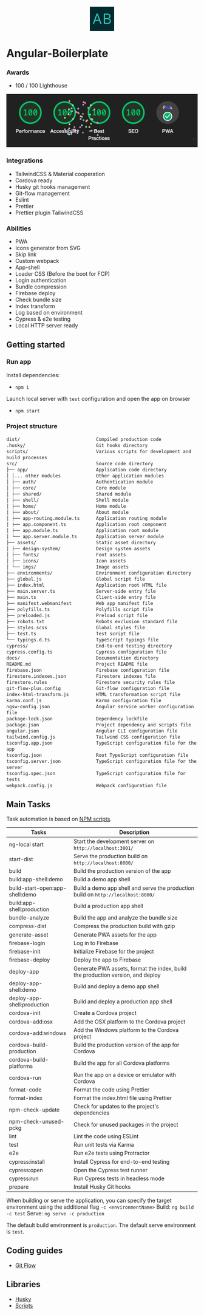 <p align="center">
<img src="src/assets/imgs/logo.svg" width="64" alt="Logo" />
</p>

# Angular-Boilerplate


### Awards
- 100 / 100 Lighthouse

![img.png](src/assets/imgs/README/lighthouse-100.png)

### Integrations 
- TailwindCSS & Material cooperation
- Cordova ready
- Husky git hooks management
- Git-flow management
- Eslint
- Prettier
- Prettier plugin TailwindCSS

### Abilities
- PWA
- Icons generator from SVG
- Skip link
- Custom webpack
- App-shell
- Loader CSS (Before the boot for FCP)
- Login authentication
- Bundle compression
- Firebase deploy
- Check bundle size
- Index transform
- Log based on environment
- Cypress & e2e testing
- Local HTTP server ready

## Getting started


### Run app
Install dependencies:
- `npm i`

Launch local server with `test` configuration and open the app on browser
- `npm start`

### Project structure
```
dist/                            Compiled production code
.husky/                          Git hooks directory
scripts/                         Various scripts for development and build processes
src/                             Source code directory
├── app/                         Application code directory
│ │... other modules             Other application modules
│ ├── auth/                      Authentication module
│ ├── core/                      Core module
│ ├── shared/                    Shared module
│ ├── shell/                     Shell module
│ ├── home/                      Home module
│ ├── about/                     About module
│ ├── app-routing.module.ts      Application routing module
│ ├── app.component.ts           Application root component
│ ├── app.module.ts              Application root module
│ └── app.server.module.ts       Application server module
├── assets/                      Static asset directory
│ ├── design-system/             Design system assets
│ ├── fonts/                     Font assets
│ ├── icons/                     Icon assets
│ └── imgs/                      Image assets
├── environments/                Environment configuration directory
├── global.js                    Global script file
├── index.html                   Application root HTML file
├── main.server.ts               Server-side entry file
├── main.ts                      Client-side entry file
├── manifest.webmanifest         Web app manifest file
├── polyfills.ts                 Polyfills script file
├── preloaded.js                 Preload script file
├── robots.txt                   Robots exclusion standard file
├── styles.scss                  Global styles file
├── test.ts                      Test script file
└── typings.d.ts                 TypeScript typings file
cypress/                         End-to-end testing directory
cypress.config.ts                Cypress configuration file
docs/                            Documentation directory
README.md                        Project README file
firebase.json                    Firebase configuration file
firestore.indexes.json           Firestore indexes file
firestore.rules                  Firestore security rules file
git-flow-plus.config             Git-flow configuration file
index-html-transform.js          HTML transformation script file
karma.conf.js                    Karma configuration file
ngsw-config.json                 Angular service worker configuration file
package-lock.json                Dependency lockfile
package.json                     Project dependency and scripts file
angular.json                     Angular CLI configuration file
tailwind.config.js               Tailwind CSS configuration file
tsconfig.app.json                TypeScript configuration file for the app
tsconfig.json                    Root TypeScript configuration file
tsconfig.server.json             TypeScript configuration file for the server
tsconfig.spec.json               TypeScript configuration file for tests
webpack.config.js                Webpack configuration file
```

## Main Tasks

Task automation is based on [NPM scripts](https://docs.npmjs.com/misc/scripts).

| Tasks                           | Description                                                                       |
|---------------------------------|-----------------------------------------------------------------------------------|
| ng-local start                  | Start the development server on `http://localhost:3001/`                          |
| start-dist                      | Serve the production build on `http://localhost:8080/`                            |
| build                           | Build the production version of the app                                           |
| build:app-shell:demo            | Build a demo app shell                                                            |
| build-start-open:app-shell:demo | Build a demo app shell and serve the production build on `http://localhost:8080/` |
| build:app-shell:production      | Build a production app shell                                                      |
| bundle-analyze                  | Build the app and analyze the bundle size                                         |
| compress-dist                   | Compress the production build with gzip                                           |
| generate-asset                  | Generate PWA assets for the app                                                   |
| firebase-login                  | Log in to Firebase                                                                |
| firebase-init                   | Initialize Firebase for the project                                               |
| firebase-deploy                 | Deploy the app to Firebase                                                        |
| deploy-app                      | Generate PWA assets, format the index, build the production version, and deploy   |
| deploy-app-shell:demo           | Build and deploy a demo app shell                                                 |
| deploy-app-shell:production     | Build and deploy a production app shell                                           |
| cordova-init                    | Create a Cordova project                                                          |
| cordova-add:osx                 | Add the OSX platform to the Cordova project                                       |
| cordova-add:windows             | Add the Windows platform to the Cordova project                                   |
| cordova-build-production        | Build the production version of the app for Cordova                               |
| cordova-build-platforms         | Build the app for all Cordova platforms                                           |
| cordova-run                     | Run the app on a device or emulator with Cordova                                  |
| format-code                     | Format the code using Prettier                                                    |
| format-index                    | Format the index.html file using Prettier                                         |
| npm-check-update                | Check for updates to the project's dependencies                                   |
| npm-check-unused-pckg           | Check for unused packages in the project                                          |
| lint                            | Lint the code using ESLint                                                        |
| test                            | Run unit tests via Karma                                                          |
| e2e                             | Run e2e tests using Protractor                                                    |
| cypress:install                 | Install Cypress for end-to-end testing                                            |
| cypress:open                    | Open the Cypress test runner                                                      |
| cypress:run                     | Run Cypress tests in headless mode                                                |
| prepare                         | Install Husky Git hooks                                                           |

When building or serve the application, you can specify the target environment using the additional flag `-c <environmentName>`
Build: `ng build -c test`
Serve: `ng serve -c production`

The default build environment is `production`.
The default serve environment is `test`.


## Coding guides
- [Git Flow](docs/git-flow.md)

## Libraries
- [Husky](docs/husky.md)
- [Scripts](docs/scripts.md)
